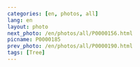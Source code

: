 ```yaml
---
categories: [en, photos, all]
lang: en
layout: photo
next_photo: /en/photos/all/P0000156.html
picname: P0000185
prev_photo: /en/photos/all/P0000190.html
tags: [Tree]
---
```

